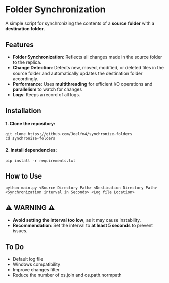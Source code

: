 # Folder Synchronization 

A simple script for synchronizing the contents of a **source folder** with a **destination folder**.

## Features
- **Folder Synchronization**: Reflects all changes made in the source folder to the replica.
- **Change Detection**: Detects new, moved, modified, or deleted files in the source folder and automatically updates the destination folder accordingly.
- **Performance**: Uses **multithreading** for efficient I/O operations and **parallelism** to watch for changes
- **Logs**: Keeps a record of all logs.

## Installation

#### 1. Clone the repository:
```
git clone https://github.com/Joelfm4/synchronize-folders
cd synchronize-folders
```

#### 2. Install dependencies:
```
pip install -r requirements.txt
```
## How to Use
``` 
python main.py <Source Directory Path> <Destination Directory Path> <Synchronization interval in Seconds> <Log file Location>
```
## ⚠️ WARNING ⚠️
- **Avoid setting the interval too low**, as it may cause instability.
- **Recommendation**: Set the interval to **at least 5 seconds** to prevent issues.



## To Do
- Default log file
- Windows compatibility 
- Improve changes filter 
- Reduce the number of os.join and os.path.normpath



